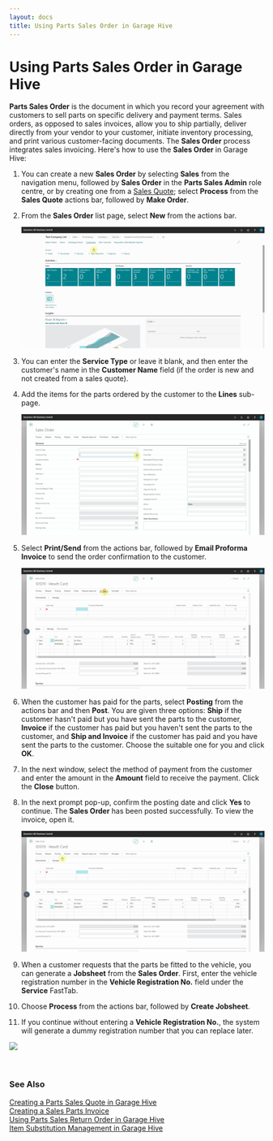 ```yaml
---
layout: docs
title: Using Parts Sales Order in Garage Hive
---
```


# Using Parts Sales Order in Garage Hive
**Parts Sales Order** is the document in which you record your agreement with customers to sell parts on specific delivery and payment terms. Sales orders, as opposed to sales invoices, allow you to ship partially, deliver directly from your vendor to your customer, initiate inventory processing, and print various customer-facing documents. The **Sales Order** process integrates sales invoicing. Here's how to use the **Sales Order** in Garage Hive:
1. You can create a new **Sales Order** by selecting **Sales** from the navigation menu, followed by **Sales Order** in the **Parts Sales Admin** role centre, or by creating one from a [Sales Quote](garagehive-creating-sales-quote.html); select **Process** from the **Sales Quote** actions bar, followed by **Make Order**.
2. From the **Sales Order** list page, select **New** from the actions bar.

   ![](media/garagehive-parts-sales-order1.gif)

3. You can enter the **Service Type** or leave it blank, and then enter the customer's name in the **Customer Name** field (if the order is new and not created from a sales quote). 
4. Add the items for the parts ordered by the customer to the **Lines** sub-page.

   ![](media/garagehive-parts-sales-order2.gif)

5. Select **Print/Send** from the actions bar, followed by **Email Proforma Invoice** to send the order confirmation to the customer.

   ![](media/garagehive-parts-sales-order3.gif)

6. When the customer has paid for the parts, select **Posting** from the actions bar and then **Post**. You are given three options: **Ship** if the customer hasn't paid but you have sent the parts to the customer, **Invoice** if the customer has paid but you haven't sent the parts to the customer, and **Ship and Invoice** if the customer has paid and you have sent the parts to the customer. Choose the suitable one for you and click **OK**.
7. In the next window, select the method of payment from the customer and enter the amount in the **Amount** field to receive the payment. Click the **Close** button.
8. In the next prompt pop-up, confirm the posting date and click **Yes** to continue. The **Sales Order** has been posted successfully. To view the invoice, open it.

   ![](media/garagehive-parts-sales-order4.gif)

9. When a customer requests that the parts be fitted to the vehicle, you can generate a **Jobsheet** from the **Sales Order**. First, enter the vehicle registration number in the **Vehicle Registration No.** field under the **Service** FastTab.
10. Choose **Process** from the actions bar, followed by **Create Jobsheet**.
11. If you continue without entering a **Vehicle Registration No.**, the system will generate a dummy registration number that you can replace later.

   ![](media/garagehive-parts-sales-order5.gif)


<br>

### **See Also**

[Creating a Parts Sales Quote in Garage Hive](garagehive-creating-sales-quote.html) \
[Creating a Sales Parts Invoice](garagehive-creating-sales-invoice.html) \
[Using Parts Sales Return Order in Garage Hive](garagehive-using-sales-return-order.html) \
[Item Substitution Management in Garage Hive](garagehive-item-substitution-management.html)



